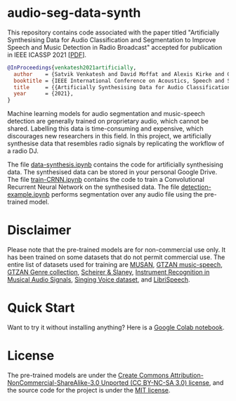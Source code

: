 # audio-seg-data-synth

This repository contains code associated with the paper titled "Artificially Synthesising Data for Audio Classification and Segmentation to Improve Speech and Music Detection in Radio Broadcast" accepted for publication in IEEE ICASSP 2021 [[PDF](https://arxiv.org/pdf/2102.09959.pdf)].

```BibTeX
@InProceedings{venkatesh2021artificially,
  author    = {Satvik Venkatesh and David Moffat and Alexis Kirke and G\"{o}zel Shakeri and Stephen Brewster and J\"{o}rg Fachner and Helen Odell-Miller and Alex Street and Nicolas Farina and Sube Banerjee and Eduardo Reck Miranda},
  booktitle = {IEEE International Conference on Acoustics, Speech and Signal Processing (ICASSP)},
  title     = {{Artificially Synthesising Data for Audio Classification and Segmentation to Improve Speech and Music Detection in Radio Broadcast}},
  year      = {2021},
}
```


Machine learning models for audio segmentation and music-speech detection are generally trained on proprietary audio, which cannot be shared. Labelling this data is time-consuming and expensive, which discourages new researchers in this field. In this project, we artificially synthesise data that resembles radio signals by replicating the workflow of a radio DJ. 

The file [data-synthesis.ipynb](https://github.com/satvik-venkatesh/audio-seg-data-synth/blob/main/data-synthesis.ipynb) contains the code for artificially synthesising data. The synthesised data can be stored in your personal Google Drive. The file [train-CRNN.ipynb](https://github.com/satvik-venkatesh/audio-seg-data-synth/blob/main/train-CRNN.ipynb) contains the code to train a Convolutional Recurrent Neural Network on the synthesised data. The file [detection-example.ipynb](https://github.com/satvik-venkatesh/audio-seg-data-synth/blob/main/detection-example.ipynb) performs segmentation over any audio file using the pre-trained model.

# Disclaimer
Please note that the pre-trained models are for non-commercial use only. It has been trained on some datasets that do not permit commercial use. The entire list of datasets used for training are [MUSAN](http://www.openslr.org/17/), [GTZAN music-speech](http://marsyas.info/downloads/datasets.html), [GTZAN Genre collection](http://marsyas.info/downloads/datasets.html), [Scheirer & Slaney](https://labrosa.ee.columbia.edu/sounds/musp/scheislan.html), [Instrument Recognition in Musical Audio Signals](https://www.upf.edu/web/mtg/irmas#:~:text=IRMAS%20is%20intended%20to%20be,violin%2C%20and%20human%20singing%20voice.), [Singing Voice dataset](http://isophonics.net/SingingVoiceDataset), and  [LibriSpeech](http://www.openslr.org/12/).

# Quick Start
Want to try it without installing anything? Here is a [Google Colab notebook](https://colab.research.google.com/github/satvik-venkatesh/audio-seg-data-synth/blob/main/detection-example.ipynb).


# License
The pre-trained models are under the [Create Commons Attribution-NonCommercial-ShareAlike-3.0 Unported (CC BY-NC-SA 3.0) license](https://creativecommons.org/licenses/by-nc-sa/3.0/), and the source code for the project is under the [MIT license](https://github.com/satvik-venkatesh/audio-seg-data-synth/blob/main/LICENSE). 
